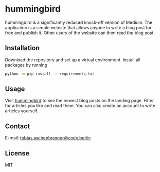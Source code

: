 # hummingbird

hummingbird is a significantly reduced knock-off version of Medium. The application is a simple website that allows anyone to write a blog post for free and publish it. Other users of the website can then read the blog post.

## Installation
Download the repository and set up a virtual environment.
Install all packages by running
```bash
python -m pip install -r requirements.txt
```

## Usage
Visit [hummingbird](https://murmuring-bayou-90231.herokuapp.com/) to see the newest blog posts on the landing page. Filter for articles you like and read them. You can also create an account to write articles yourself.

## Contact

E-mail: <tobias.aschenbrenner@code.berlin>

## License

[MIT](https://choosealicense.com/licenses/mit/)
